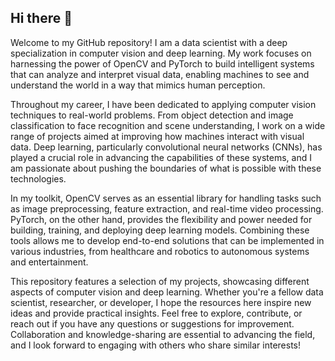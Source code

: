 ## Hi there 👋

Welcome to my GitHub repository! I am a data scientist with a deep specialization in computer vision and deep learning. My work focuses on harnessing the power of OpenCV and PyTorch to build intelligent systems that can analyze and interpret visual data, enabling machines to see and understand the world in a way that mimics human perception.

Throughout my career, I have been dedicated to applying computer vision techniques to real-world problems. From object detection and image classification to face recognition and scene understanding, I work on a wide range of projects aimed at improving how machines interact with visual data. Deep learning, particularly convolutional neural networks (CNNs), has played a crucial role in advancing the capabilities of these systems, and I am passionate about pushing the boundaries of what is possible with these technologies.

In my toolkit, OpenCV serves as an essential library for handling tasks such as image preprocessing, feature extraction, and real-time video processing. PyTorch, on the other hand, provides the flexibility and power needed for building, training, and deploying deep learning models. Combining these tools allows me to develop end-to-end solutions that can be implemented in various industries, from healthcare and robotics to autonomous systems and entertainment.

This repository features a selection of my projects, showcasing different aspects of computer vision and deep learning. Whether you're a fellow data scientist, researcher, or developer, I hope the resources here inspire new ideas and provide practical insights. Feel free to explore, contribute, or reach out if you have any questions or suggestions for improvement. Collaboration and knowledge-sharing are essential to advancing the field, and I look forward to engaging with others who share similar interests!

